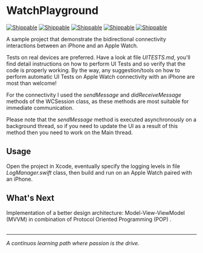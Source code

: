 # WatchPlayground

[![Shippable](https://img.shields.io/badge/platform-iOS%20%7C%20WatchOS-blue.svg)]()
[![Shippable](https://img.shields.io/badge/language-swift-orange.svg)]()
[![Shippable](https://img.shields.io/badge/build-passing-green.svg)]()
[![Shippable](https://img.shields.io/badge/tests-passing-green.svg)]()
[![Shippable](https://img.shields.io/badge/license-apache%202.0-lightgrey.svg)]()

A sample project that demonstrate the bidirectional connectivity interactions between an iPhone and an Apple Watch.   

Tests on real devices are preferred. Have a look at file *UITESTS.md*, you'll find detail instructions on how to perform UI Tests and so verify that the code is properly working. By the way, any suggestion/tools on how to perform automatic UI Tests on Apple Watch connectivity with an iPhone are most than welcome!

For the connectivity I used the *sendMessage* and *didReceiveMessage* methods of the WCSession class, as these methods are most suitable for immediate communication.

Please note that the *sendMessage* method is executed asynchronously on a background thread, so if you need to update the UI as a result of this method then you need to work on the Main thread.

## Usage
Open the project in Xcode, eventually specify the logging levels in file *LogManager.swift* class, then build and run on an Apple Watch paired with an iPhone.

## What's Next
Implementation of a better design architecture: Model-View-ViewModel (MVVM) in combination of Protocol Oriented Programming (POP) .
<BR /><BR />
***
*A continuos learning path where passion is the drive.*

